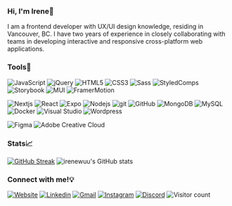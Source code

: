 ### Hi, I'm Irene👋 
I am a frontend developer with UX/UI design knowledge, residing in Vancouver, BC. I have two years of experience in closely collaborating with teams in developing interactive and responsive cross-platform web applications.

### Tools🔧
![JavaScript](https://img.shields.io/badge/-javascript-0d1117?logo=javascript&logoColor=F7DF1E)
![jQuery](https://img.shields.io/badge/-jquery-0d1117?logo=jquery&logoColor=0769AD)
![HTML5](https://img.shields.io/badge/-html-0d1117?logo=html5&logoColor=E34F26)
![CSS3](https://img.shields.io/badge/-css-0d1117?logo=css3&logoColor=1572B6)
![Sass](https://img.shields.io/badge/-sass-0d1117?logo=sass&logoColor=CC6699)
![StyledComps](https://img.shields.io/badge/-styled_components-0d1117?logo=styled-components&logoColor=DB7093)
![Storybook](https://img.shields.io/badge/-storybook-0d1117?logo=storybook&logoColor=FF4785)
![MUI](https://img.shields.io/badge/-mui-0d1117?logo=mui&logoColor=007FFF)
![FramerMotion](https://img.shields.io/badge/-framer_motion-0d1117?logo=framer&logoColor=0055FF)

![Nextjs](https://img.shields.io/badge/-next.js-0d1117?logo=Next.js&logoColor=FFF)
![React](https://img.shields.io/badge/-react-0d1117?logo=React&logoColor=61DAFB)
![Expo](https://img.shields.io/badge/-expo-0d1117?logo=expo&logoColor=fff)
![Nodejs](https://img.shields.io/badge/-node.js-0d1117?logo=node.js&logoColor=339933)
![git](https://img.shields.io/badge/-git-0d1117?logo=git&logoColor=ffffff)
![GitHub](https://img.shields.io/badge/-github-0d1117?logo=github&logoColor=ffffff)
![MongoDB](https://img.shields.io/badge/-mongodb-0d1117?logo=MongoDB&logoColor=47A248)
![MySQL](https://img.shields.io/badge/-mysql-0d1117?logo=mysql&logoColor=4479A1)
![Docker](https://img.shields.io/badge/-docker-0d1117?logo=docker&logoColor=2496ED)
![Visual Studio](https://img.shields.io/badge/-vscode-0d1117?logo=visual%20studio&logoColor=007ACC)
![Wordpress](https://img.shields.io/badge/-wordpress-0d1117?logo=wordpress&logoColor=21759B)

![Figma](https://img.shields.io/badge/-figma-0d1117?logo=figma&logoColor=F24E1E)
![Adobe Creative Cloud](https://img.shields.io/badge/-adobe_creative_cloud-0d1117?logo=adobe%20creative%20cloud&logoColor=DA1F26)

### Stats📈
[![GitHub Streak](http://github-readme-streak-stats.herokuapp.com?user=irenewuu&theme=city-lights&date_format=M%20j%5B%2C%20Y%5D)](https://git.io/streak-stats) ![irenewuu's GitHub stats](https://github-readme-stats.vercel.app/api?username=irenewuu&show_icons=true&theme=city_lights&include_all_commits=true&count_private=true&hide=stars&hide_border=true)


### Connect with me!💡
[![Website](https://img.shields.io/badge/-portfolio-2C425D?style=for-the-badge&logo=appveyor&logoColor=fff)](https://www.rostrae.ca)
[![Linkedin](https://img.shields.io/badge/-linkedin-515575?style=for-the-badge&logo=linkedin&logoColor=fff)](https://www.linkedin.com/in/irenewuu)
[![Gmail](https://img.shields.io/badge/-irenewu222@gmail.com-715A77?style=for-the-badge&logo=gmail&logoColor=fff)](mailto:irenewu222@gmail.com)
[![Instagram](https://img.shields.io/badge/-instagram-915F78?style=for-the-badge&logo=instagram&logoColor=fff)](https://www.instagram.com/irene_jpg/)
[![Discord](https://img.shields.io/badge/-discord-b56576?style=for-the-badge&logo=discord&logoColor=fff)](https://discord.com/users/141393990594330624)
![Visitor count](https://shields-io-visitor-counter.herokuapp.com/badge?page=irenewuu.irenewuu&labelColor=E56B6F&style=for-the-badge&color=E56B6F)
<!--
- 🔭 I’m currently working on ...
- 🌱 I’m currently learning ...
- 👯 I’m looking to collaborate on ...
- 🤔 I’m looking for help with ...
- 💬 Ask me about ...
- 📫 How to reach me: ...
- 😄 Pronouns: ...
- ⚡ Fun fact: ...
-->
